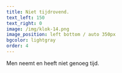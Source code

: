 ```yaml
---
title: Niet tijdrovend.
text_left: 150
text_right: 0
image: /img/klok-14.png
image_position: left bottom / auto 350px
bgcolor: lightgray
order: 4
---
```


Men neemt en heeft niet genoeg tijd.